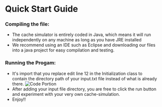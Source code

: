 # Quick Start Guide
### Compiling the file:
* The cache simulator is entirely coded in Java, which means it will run independently on any machine as long as you have JRE installed
* We recommend using an IDE such as Eclipse and downloading our files into a java project for easy compilation and testing. 
### Running the Progam:
* It's import that you replace edit line 12 in the Initialization class to contain the directory path of your input.txt file instead of what is already there.
![Code Portion](https://i.imgur.com/CSOTnM7.jpg)
* After adding your input file directory, you are free to click the run button and experiment with your very own cache-simulation.
* Enjoy!!
